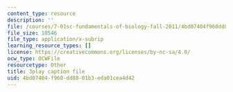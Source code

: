 ```yaml
---
content_type: resource
description: ''
file: /courses/7-01sc-fundamentals-of-biology-fall-2011/4bd07404f960dd8801b3eda01cea4d42_x_vlxGFrZLY.srt
file_size: 10546
file_type: application/x-subrip
learning_resource_types: []
license: https://creativecommons.org/licenses/by-nc-sa/4.0/
ocw_type: OCWFile
resourcetype: Other
title: 3play caption file
uid: 4bd07404-f960-dd88-01b3-eda01cea4d42
---
```

